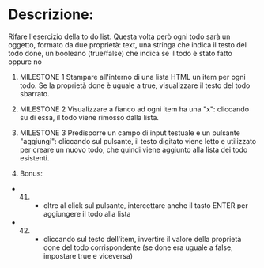 # Descrizione:
Rifare l'esercizio della to do list. Questa volta però ogni todo sarà un oggetto, formato da due proprietà:
 text, una stringa che indica il testo del todo
 done, un booleano (true/false) che indica se il todo è stato fatto oppure no

1) MILESTONE 1
Stampare all'interno di una lista HTML un item per ogni todo. Se la proprietà done è uguale a true, visualizzare il testo del todo sbarrato.

2) MILESTONE 2
Visualizzare a fianco ad ogni item ha una "x": cliccando su di essa, il todo viene rimosso dalla lista.

3) MILESTONE 3
Predisporre un campo di input testuale e un pulsante "aggiungi": cliccando sul pulsante, il testo digitato viene letto e utilizzato per creare un nuovo todo, che quindi viene aggiunto alla lista dei todo esistenti.

4) Bonus:
- 41) - oltre al click sul pulsante, intercettare anche il tasto ENTER per aggiungere il todo alla lista
- 42) - cliccando sul testo dell'item, invertire il valore della proprietà done del todo corrispondente (se done era uguale a false, impostare true e viceversa)

